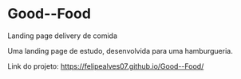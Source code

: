 # Good--Food
Landing page delivery de comida

Uma landing page de estudo, desenvolvida para uma hamburgueria.

Link do projeto: https://felipealves07.github.io/Good--Food/
